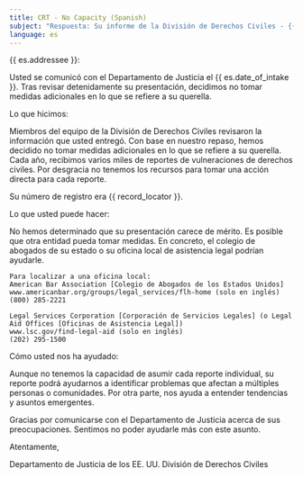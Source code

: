 ```yaml
---
title: CRT - No Capacity (Spanish)
subject: "Respuesta: Su informe de la División de Derechos Civiles - {{ record_locator }} de la Sección {{ es.section_name }}"
language: es
---
```

{{ es.addressee }}:

Usted se comunicó con el Departamento de Justicia el {{ es.date_of_intake }}. Tras revisar detenidamente su presentación, decidimos no tomar medidas adicionales en lo que se refiere a su querella.

Lo que hicimos:

Miembros del equipo de la División de Derechos Civiles revisaron la información que usted entregó. Con base en nuestro repaso, hemos decidido no tomar medidas adicionales en lo que se refiere a su querella. Cada año, recibimos varios miles de reportes de vulneraciones de derechos civiles. Por desgracia no tenemos los recursos para tomar una acción directa para cada reporte.

Su número de registro era {{ record_locator }}.

Lo que usted puede hacer:

No hemos determinado que su presentación carece de mérito. Es posible que otra entidad pueda tomar medidas. En concreto, el colegio de abogados de su estado o su oficina local de asistencia legal podrían ayudarle.

    Para localizar a una oficina local:
    American Bar Association [Colegio de Abogados de los Estados Unidos]
    www.americanbar.org/groups/legal_services/flh-home (solo en inglés)
    (800) 285-2221

    Legal Services Corporation [Corporación de Servicios Legales] (o Legal Aid Offices [Oficinas de Asistencia Legal])
    www.lsc.gov/find-legal-aid (solo en inglés)
    (202) 295-1500

Cómo usted nos ha ayudado:

Aunque no tenemos la capacidad de asumir cada reporte individual, su reporte podrá ayudarnos a identificar problemas que afectan a múltiples personas o comunidades. Por otra parte, nos ayuda a entender tendencias y asuntos emergentes.

Gracias por comunicarse con el Departamento de Justicia acerca de sus preocupaciones. Sentimos no poder ayudarle más con este asunto.

Atentamente,

Departamento de Justicia de los EE. UU.
División de Derechos Civiles
